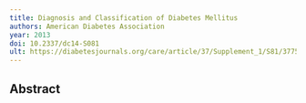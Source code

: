 ```yaml
---
title: Diagnosis and Classification of Diabetes Mellitus
authors: American Diabetes Association
year: 2013
doi: 10.2337/dc14-S081
ult: https://diabetesjournals.org/care/article/37/Supplement_1/S81/37753/Diagnosis-and-Classification-of-Diabetes-Mellitus
---
```

## Abstract

